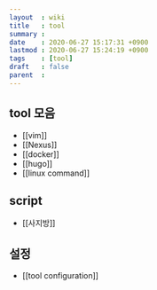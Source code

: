 ```yaml
---
layout  : wiki
title   : tool
summary : 
date    : 2020-06-27 15:17:31 +0900
lastmod : 2020-06-27 15:24:19 +0900
tags    : [tool]
draft   : false
parent  : 
---
```


## tool 모음
 * [[vim]]
 * [[Nexus]]
 * [[docker]]
 * [[hugo]]
 * [[linux command]]

## script
 * [[사지방]]
## 설정
 * [[tool configuration]]
